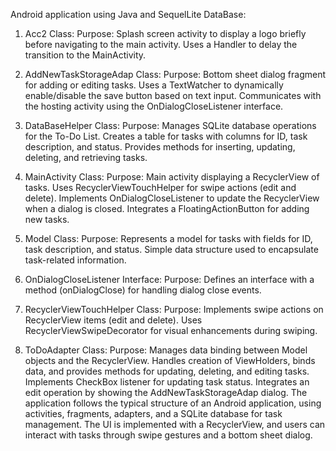 Android application using Java and SequelLite DataBase:

1. Acc2 Class:
Purpose: Splash screen activity to display a logo briefly before navigating to the main activity.
Uses a Handler to delay the transition to the MainActivity.

2. AddNewTaskStorageAdap Class:
Purpose: Bottom sheet dialog fragment for adding or editing tasks.
Uses a TextWatcher to dynamically enable/disable the save button based on text input.
Communicates with the hosting activity using the OnDialogCloseListener interface.

3. DataBaseHelper Class:
Purpose: Manages SQLite database operations for the To-Do List.
Creates a table for tasks with columns for ID, task description, and status.
Provides methods for inserting, updating, deleting, and retrieving tasks.

4. MainActivity Class:
Purpose: Main activity displaying a RecyclerView of tasks.
Uses RecyclerViewTouchHelper for swipe actions (edit and delete).
Implements OnDialogCloseListener to update the RecyclerView when a dialog is closed.
Integrates a FloatingActionButton for adding new tasks.

5. Model Class:
Purpose: Represents a model for tasks with fields for ID, task description, and status.
Simple data structure used to encapsulate task-related information.

6. OnDialogCloseListener Interface:
Purpose: Defines an interface with a method (onDialogClose) for handling dialog close events.

7. RecyclerViewTouchHelper Class:
Purpose: Implements swipe actions on RecyclerView items (edit and delete).
Uses RecyclerViewSwipeDecorator for visual enhancements during swiping.

8. ToDoAdapter Class:
Purpose: Manages data binding between Model objects and the RecyclerView.
Handles creation of ViewHolders, binds data, and provides methods for updating, deleting, and editing tasks.
Implements CheckBox listener for updating task status.
Integrates an edit operation by showing the AddNewTaskStorageAdap dialog.
The application follows the typical structure of an Android application, using activities, fragments, adapters, and a SQLite database for task management. The UI is implemented with a RecyclerView, and users can interact with tasks through swipe gestures and a bottom sheet dialog.

